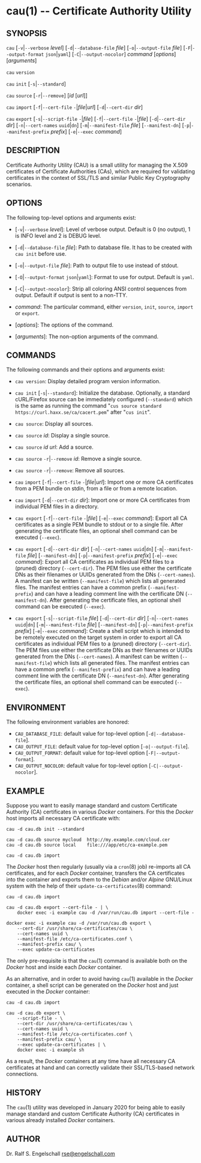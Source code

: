 
# cau(1) -- Certificate Authority Utility

## SYNOPSIS

`cau`
\[`-v`|`--verbose` *level*\]
\[`-d`|`--database-file` *file*\]
\[`-o`|`--output-file` *file*\]
\[`-F`|`--output-format` `json`|`yaml`\]
\[`-C`|`--output-nocolor`\]
*command*
\[*options*\]
\[*arguments*\]

`cau`
`version`

`cau`
`init`
\[`-s`|`--standard`\]

`cau`
`source`
\[`-r`|`--remove`\]
\[*id* \[*url*\]\]

`cau`
`import`
\[`-f`|`--cert-file` `-`|*file*|*url*\]
\[`-d`|`--cert-dir` *dir*\]

`cau`
`export`
\[`-s`|`--script-file` `-`|*file*\]
\[`-f`|`--cert-file` `-`|*file*\]
\[`-d`|`--cert-dir` *dir*\]
\[`-n`|`--cert-names` `uuid`|`dn`\]
\[`-m`|`--manifest-file` *file*\]
\[`--manifest-dn`\]
\[`-p`|`--manifest-prefix` *prefix*\]
\[`-e`|`--exec` *command*\]

## DESCRIPTION

Certificate Authority Utility (CAU) is a small utility for managing the
X.509 certificates of Certificate Authorities (CAs), which are required
for validating certificates in the context of SSL/TLS and similar Public
Key Cryptography scenarios.

## OPTIONS

The following top-level options and arguments exist:

- \[`-v`|`--verbose` *level*\]:
  Level of verbose output. Default is 0 (no output), 1
  is INFO level and 2 is DEBUG level.

- \[`-d`|`--database-file` *file*\]:
  Path to database file. It has to be created with `cau init` before use.

- \[`-o`|`--output-file` *file*\]:
  Path to output file to use instead of stdout.

- \[`-O`|`--output-format` `json`|`yaml`\]:
  Format to use for output. Default is `yaml`.

- \[`-C`|`--output-nocolor`\]:
  Strip all coloring ANSI control sequences from output.
  Default if output is sent to a non-TTY.

- *command*:
  The particular command, either `version`, `init`, `source`, `import` or `export`.

- \[*options*\]:
  The options of the command.

- \[*arguments*\]:
  The non-option arguments of the command.

## COMMANDS

The following commands and their options and arguments exist:

- `cau version`:
  Display detailed program version information.

- `cau init` \[`-s`|`--standard`\]:
  Initialize the database. Optionally, a standard cURL/Firefox source can
  be immediately configured (`--standard`) which is the same as running
  the command "`cus source standard https://curl.haxx.se/ca/cacert.pem`"
  after "`cus init`".

- `cau source`:
  Display all sources.

- `cau source` *id*:
  Display a single source.

- `cau source` *id* *url*:
  Add a source.

- `cau source` `-r`|`--remove` *id*:
  Remove a single source.

- `cau source` `-r`|`--remove`:
  Remove all sources.

- `cau` `import` \[`-f`|`--cert-file` `-`|*file*|*url*\]:
  Import one or more CA certificates from a PEM bundle on stdin, from a file or from a remote location.

- `cau` `import` \[`-d`|`--cert-dir` *dir*\]:
  Import one or more CA certificates from individual PEM files in a directory.

- `cau export` \[`-f`|`--cert-file` `-`|*file*\] \[`-e`|`--exec` *command*\]:
  Export all CA certificates as a single PEM bundle to stdout or to a
  single file. After generating the certificate files, an optional shell
  command can be executed (`--exec`).

- `cau export` \[`-d`|`--cert-dir` *dir*\]
  \[`-n`|`--cert-names` `uuid`|`dn`\]
  \[`-m`|`--manifest-file` *file*\]
  \[`--manifest-dn`\]
  \[`-p`|`--manifest-prefix` *prefix*\]
  \[`-e`|`--exec` *command*\]:
  Export all CA certificates as individual PEM files to a (pruned)
  directory (`--cert-dir`). The PEM files use either the certificate DNs
  as their filenames or UUIDs generated from the DNs (`--cert-names`).
  A manifest can be written (`--manifest-file`) which lists all
  generated files. The manifest entries can have a common prefix
  (`--manifest-prefix`) and can have a leading comment line with the
  certificate DN (`--manifest-dn`). After generating the certificate
  files, an optional shell command can be executed (`--exec`).

- `cau export` \[`-s`|`--script-file` *file*\]
  \[`-d`|`--cert-dir` *dir*\]
  \[`-n`|`--cert-names` `uuid`|`dn`\]
  \[`-m`|`--manifest-file` *file*\]
  \[`--manifest-dn`\]
  \[`-p`|`--manifest-prefix` *prefix*\]
  \[`-e`|`--exec` *command*\]:
  Create a shell script which is intended to be remotely executed on the
  target system in order to export all CA certificates as individual PEM
  files to a (pruned) directory (`--cert-dir`). The PEM files use either
  the certificate DNs as their filenames or UUIDs generated from the DNs
  (`--cert-names`). A manifest can be written (`--manifest-file`) which
  lists all generated files. The manifest entries can have a common
  prefix (`--manifest-prefix`) and can have a leading comment line with
  the certificate DN (`--manifest-dn`). After generating the certificate
  files, an optional shell command can be executed (`--exec`).

## ENVIRONMENT

The following environment variables are honored:

- `CAU_DATABASE_FILE`: default value for top-level option \[`-d|--database-file`\].
- `CAU_OUTPUT_FILE`: default value for top-level option \[`-o|--output-file`\].
- `CAU_OUTPUT_FORMAT`: default value for top-level option \[`-F|--output-format`\].
- `CAU_OUTPUT_NOCOLOR`: default value for top-level option \[`-C|--output-nocolor`\].

## EXAMPLE

Suppose you want to easily manage standard and custom Certificate
Authority (CA) certificates in various *Docker* containers. For this the
*Docker* host imports all necessary CA certificate with:

```
cau -d cau.db init --standard

cau -d cau.db source mycloud  http://my.example.com/cloud.cer
cau -d cau.db source local    file:///app/etc/ca-example.pem

cau -d cau.db import
```

The *Docker* host then regularly (usually via a `cron`(8) job)
re-imports all CA certificates, and for each *Docker* container,
transfers the CA certificates into the container and exports them to
the *Debian* and/or *Alpine* GNU/Linux system with the help of their
`update-ca-certificates`(8) command:

```
cau -d cau.db import

cau -d cau.db export --cert-file - | \
    docker exec -i example cau -d /var/run/cau.db import --cert-file -

docker exec -i example cau -d /var/run/cau.db export \
    --cert-dir /usr/share/ca-certificates/cau \
    --cert-names uuid \
    --manifest-file /etc/ca-certificates.conf \
    --manifest-prefix cau/ \
    --exec update-ca-certificates
```

The only pre-requisite is that the `cau`(1) command is available both on
the *Docker* host and inside each *Docker* container.

As an alternative, and in order to avoid having `cau`(1) available in
the *Docker* container, a shell script can be generated on the *Docker*
host and just executed in the *Docker* container:

```
cau -d cau.db import

cau -d cau.db export \
    --script-file - \
    --cert-dir /usr/share/ca-certificates/cau \
    --cert-names uuid \
    --manifest-file /etc/ca-certificates.conf \
    --manifest-prefix cau/ \
    --exec update-ca-certificates | \
    docker exec -i example sh
```

As a result, the *Docker* containers at any time have all necessary CA
certificates at hand and can correctly validate their SSL/TLS-based
network connections.

## HISTORY

The `cau`(1) utility was developed in January 2020 for being able
to easily manage standard and custom Certificate Authority (CA)
certificates in various already installed *Docker* containers.

## AUTHOR

Dr. Ralf S. Engelschall <rse@engelschall.com>

